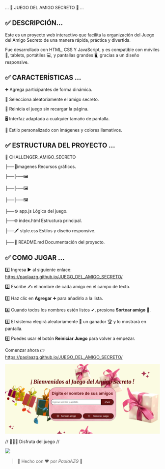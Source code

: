 ... 🎁 JUEGO DEL AMIGO SECRETO 🎁 ...


## ✅ DESCRIPCIÓN...

Este es un proyecto web interactivo que facilita la organización del Juego del Amigo Secreto de una manera rápida, práctica y divertida.

Fue desarrollado con HTML, CSS Y JavaScript, y es compatible con móviles📱, tablets, portátiles 💻, y pantallas grandes 🖥️,  gracias a un diseño responsive.


## ✅ CARACTERÍSTICAS ...

➕ Agrega participantes de forma dinámica.

🎯 Selecciona aleatoriamente el amigo secreto.

🔄 Reinicia el juego sin recargar la página.

🖥️ Interfaz adaptada a cualquier tamaño de pantalla.

🌈 Estilo personalizado con imágenes y colores llamativos.



## ✅ ESTRUCTURA DEL PROYECTO ...

📁 CHALLENGER_AMIGO_SECRETO

├──📁imagenes       Recursos gráficos.

├──├──🖼️


├──├──🖼️

├──├──🖼️

├──⚙️ app.js        Lógica del juego.

├──🌐 index.html    Estructura principal.

├──🖍️ style.css     Estilos y diseño responsive.

├──📄 README.md     Documentación del proyecto.



## ✅ COMO JUGAR ...

1️⃣ Ingresa ▶️ al siguiente enlace: https://paolaazg.github.io/JUEGO_DEL_AMIGO_SECRETO/

2️⃣ Escribe ✍️ el nombre de cada amigo en el campo de texto.

3️⃣ Haz clic en **Agregar** ➕ para añadirlo a la lista.

4️⃣ Cuando todos los nombres estén listos ✔, presiona **Sortear amigo** 🎲.

5️⃣ El sistema elegirá aleatoriamente 🔀 un ganador 🏆 y lo mostrará en pantalla.

6️⃣ Puedes usar el botón **Reiniciar Juego** para volver a empezar.



Comenzar ahora 👉 https://paolaazg.github.io/JUEGO_DEL_AMIGO_SECRETO/

<img src="imagenes/pantallas_grandes.png">


// 🎉🎈🎊 Disfruta del juego //

<img src="imagenes/pantallas_pequeñas.png">

> 💌 Hecho con ❤️ por *PaolaAZG* 💌





